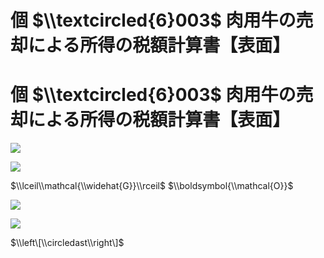 # 個 $\\textcircled{6}003$ 肉用牛の売却による所得の税額計算書【表面】

# 個 $\\textcircled{6}003$ 肉用牛の売却による所得の税額計算書【表面】

![](https://www.nta.go.jp/tmp/55579a0e-1832-44f1-8454-aabc486a77a7/images/0a5be946fa15b070d8da4085201142e07d36522f49165ba0f9e3d434905f6133.jpg)

![](https://www.nta.go.jp/tmp/55579a0e-1832-44f1-8454-aabc486a77a7/images/12a17dfb1b76f9b72a031f70e1b3284050546e5af3c6a6c420e0ad0754d11f4c.jpg)

$\\lceil\\mathcal{\\widehat{G}}\\rceil$ $\\boldsymbol{\\mathcal{O}}$

![](https://www.nta.go.jp/tmp/55579a0e-1832-44f1-8454-aabc486a77a7/images/d1e428da42b1f965cfa1ad36bf7cb2c15afc78b96daeaffd4449bc3f8cd2f96a.jpg)

![](https://www.nta.go.jp/tmp/55579a0e-1832-44f1-8454-aabc486a77a7/images/0f25a0a8034fec97a1ff3bb4e244c866baeae4b53e5e21c7b4da192fbca7c914.jpg)

$\\left\[\\circledast\\right\]$